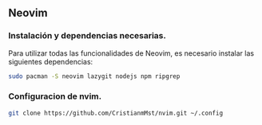 ## Neovim

### Instalación y dependencias necesarias.

Para utilizar todas las funcionalidades de Neovim, es necesario instalar las siguientes dependencias:

```bash
sudo pacman -S neovim lazygit nodejs npm ripgrep
```

### Configuracion de nvim.

```bash
git clone https://github.com/CristianmMst/nvim.git ~/.config
```
